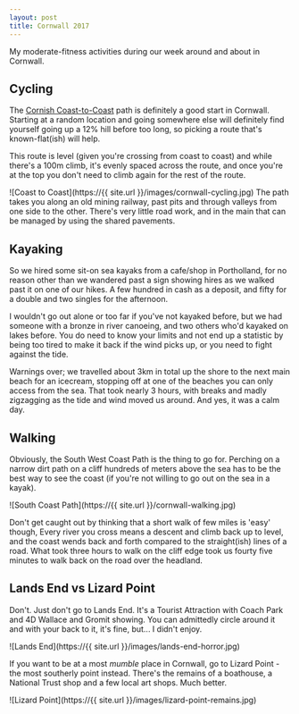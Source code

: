```yaml
---
layout: post
title: Cornwall 2017
---
```


My moderate-fitness activities during our week around and about in Cornwall.

Cycling
-------

The [Cornish Coast-to-Coast](https://cycle.travel/route/cornish_coast_to_coast) path is definitely a good start in Cornwall. Starting at a random location and going somewhere else will definitely find yourself going up a 12% hill before too long, so picking a route that's known-flat(ish) will help.


This route is level (given you're crossing from coast to coast) and while there's a 100m climb, it's evenly spaced across the route, and once you're at the top you don't need to climb again for the rest of the route.

![Coast to Coast](https://{{ site.url }}/images/cornwall-cycling.jpg)
The path takes you along an old mining railway, past pits and through valleys from one side to the other. There's very little road work, and in the main that can be managed by using the shared pavements.

Kayaking
--------

So we hired some sit-on sea kayaks from a cafe/shop in Portholland, for no reason other than we wandered past a sign showing hires as we walked past it on one of our hikes. A few hundred in cash as a deposit, and fifty for a double and two singles for the afternoon.

I wouldn't go out alone or too far if you've not kayaked before, but we had someone with a bronze in river canoeing, and two others who'd kayaked on lakes before. You do need to know your limits and not end up a statistic by being too tired to make it back if the wind picks up, or you need to fight against the tide.

Warnings over; we travelled about 3km in total up the shore to the next main beach for an icecream, stopping off at one of the beaches you can only access from the sea. That took nearly 3 hours, with breaks and madly zigzagging as the tide and wind moved us around. And yes, it was a calm day.

Walking
-------

Obviously, the South West Coast Path is the thing to go for. Perching on a narrow dirt path on a cliff hundreds of meters above the sea has to be the best way to see the coast (if you're not willing to go out on the sea in a kayak).

![South Coast Path](https://{{ site.url }}/cornwall-walking.jpg)

Don't get caught out by thinking that a short walk of few miles is 'easy' though, Every river you cross means a descent and climb back up to level, and the coast wends back and forth compared to the straight(ish) lines of a road. What took three hours to walk on the cliff edge took us fourty five minutes to walk back on the road over the headland.

Lands End vs Lizard Point
-------------------------

Don't. Just don't go to Lands End. It's a Tourist Attraction with Coach Park and 4D Wallace and Gromit showing. You can admittedly circle around it and with your back to it, it's fine, but... I didn't enjoy.

![Lands End](https://{{ site.url }}/images/lands-end-horror.jpg)

If you want to be at a most *mumble* place in Cornwall, go to Lizard Point - the most southerly point instead. There's the remains of a boathouse, a National Trust shop and a few local art shops. Much better.

![Lizard Point](https://{{ site.url }}/images/lizard-point-remains.jpg)




